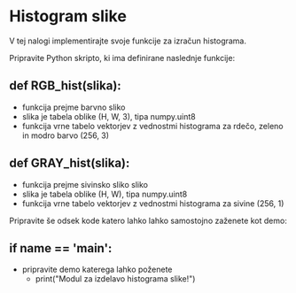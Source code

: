 # Histogram slike
V tej nalogi implementirajte svoje funkcije za izračun histograma.

Pripravite Python skripto, ki ima definirane naslednje funkcije:

## def RGB_hist(slika):

- funkcija prejme barvno sliko
- slika je tabela oblike (H, W, 3), tipa numpy.uint8
- funkcija vrne tabelo vektorjev z vednostmi histograma za rdečo, zeleno in modro barvo (256, 3)
 
## def GRAY_hist(slika):

- funkcija prejme sivinsko sliko sliko
- slika je tabela oblike (H, W), tipa numpy.uint8
- funkcija vrne tabelo vektorjev z vednostmi histograma za sivine (256, 1)

Pripravite še odsek kode katero lahko lahko samostojno zaženete kot demo:

## if __name__ == '__main__':

- pripravite demo katerega lahko poženete
  - print("Modul za izdelavo histograma slike!")